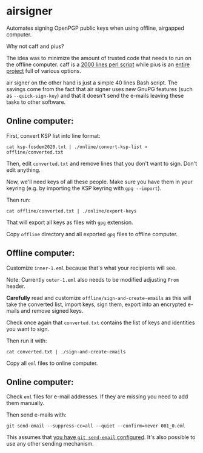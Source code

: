 # airsigner

Automates signing OpenPGP public keys when using offline, airgapped computer.

Why not caff and pius?

The idea was to minimize the amount of trusted code that needs to run on the
offline computer. caff is a [2000 lines perl script][CAFF] while pius is an
[entire project][PIUS] full of various options.

[CAFF]: https://salsa.debian.org/stappers/pgp-tools/-/blob/master/caff/caff
[PIUS]: https://github.com/jaymzh/pius/blob/master/libpius/signer.py

air signer on the other hand is just a simple 40 lines Bash script. The savings
come from the fact that air signer uses new GnuPG features (such as `--quick-sign-key`)
and that it doesn't send the e-mails leaving these tasks to other software.

## Online computer:

First, convert KSP list into line format:

    cat ksp-fosdem2020.txt | ./online/convert-ksp-list > offline/converted.txt

Then, edit `converted.txt` and remove lines that you don't want to
sign. Don't edit anything.

Now, we'll need keys of all these people. Make sure you have them in
your keyring (e.g. by importing the KSP keyring with `gpg --import`).

Then run:

    cat offline/converted.txt | ./online/export-keys

That will export all keys as files with `gpg` extension.

Copy `offline` directory and all exported `gpg` files to offline computer.

## Offline computer:

Customize `inner-1.eml` because that's what your recipients will see.

Note: Currently `outer-1.eml` also needs to be modified adjusting `From` header.

**Carefully** read and customize `offline/sign-and-create-emails` as this will
take the converted list, import keys, sign them, export into an encrypted
e-mails and remove signed keys.

Check once again that `converted.txt` contains the list of keys
and identities you want to sign.

Then run it with:

    cat converted.txt | ./sign-and-create-emails

Copy all `eml` files to online computer.

## Online computer:

Check `eml` files for e-mail addresses. If they are missing you need to
add them manually.

Then send e-mails with:

    git send-email --suppress-cc=all --quiet --confirm=never 001_0.eml

This assumes that [you have `git send-email` configured][GSE]. It's also
possible to use any other sending mechanism.

[GSE]: https://git-send-email.io/

